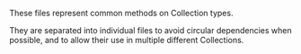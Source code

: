 These files represent common methods on Collection types.

They are separated into individual files to avoid circular dependencies when
possible, and to allow their use in multiple different Collections.
